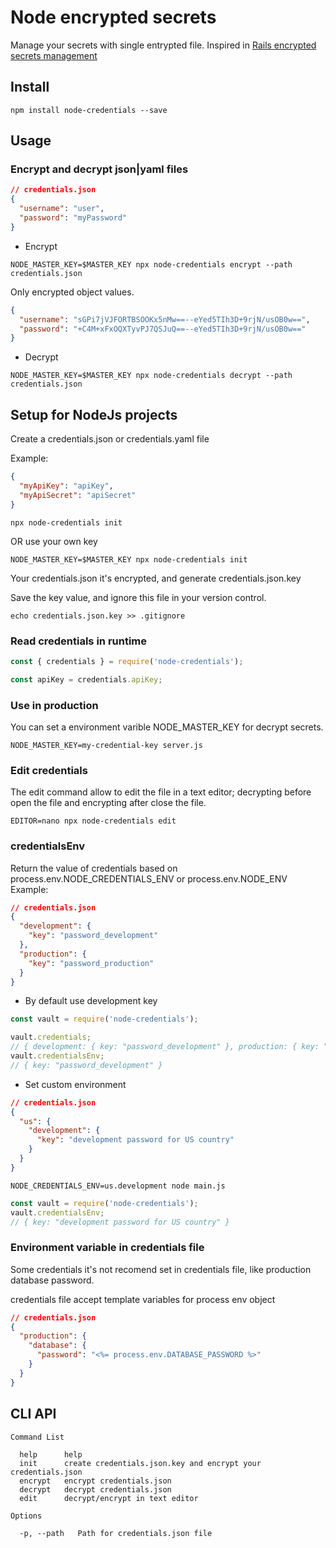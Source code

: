 # Node encrypted secrets

Manage your secrets with single entrypted file.
Inspired in [Rails encrypted secrets management](https://rubyinrails.com/2018/02/24/rails-5-1-encrypted-secrets-management-feature/)

## Install

```
npm install node-credentials --save
```

## Usage

### Encrypt and decrypt json|yaml files

```json
// credentials.json
{
  "username": "user",
  "password": "myPassword"
}
```

- Encrypt

```
NODE_MASTER_KEY=$MASTER_KEY npx node-credentials encrypt --path credentials.json
```

Only encrypted object values.

```json
{
  "username": "sGPi7jVJFORTBSOOKx5nMw==--eYed5TIh3D+9rjN/usOB0w==",
  "password": "+C4M+xFxOQXTyvPJ7QSJuQ==--eYed5TIh3D+9rjN/usOB0w=="
}
```

- Decrypt

```
NODE_MASTER_KEY=$MASTER_KEY npx node-credentials decrypt --path credentials.json

```

## Setup for NodeJs projects

Create a credentials.json or credentials.yaml file

Example:

```json
{
  "myApiKey": "apiKey",
  "myApiSecret": "apiSecret"
}
```

```
npx node-credentials init
```

OR use your own key

```
NODE_MASTER_KEY=$MASTER_KEY npx node-credentials init
```

Your credentials.json it's encrypted, and generate credentials.json.key

Save the key value, and ignore this file in your version control.

```
echo credentials.json.key >> .gitignore
```

### Read credentials in runtime

```js
const { credentials } = require('node-credentials');

const apiKey = credentials.apiKey;
```

### Use in production

You can set a environment varible NODE_MASTER_KEY for decrypt secrets.

```
NODE_MASTER_KEY=my-credential-key server.js
```

### Edit credentials

The edit command allow to edit the file in a text editor; decrypting before open the file and encrypting after close the file.

```
EDITOR=nano npx node-credentials edit
```

### credentialsEnv

Return the value of credentials based on process.env.NODE_CREDENTIALS_ENV or process.env.NODE_ENV
Example:

```json
// credentials.json
{
  "development": {
    "key": "password_development"
  },
  "production": {
    "key": "password_production"
  }
}
```

- By default use development key

```js
const vault = require('node-credentials');

vault.credentials;
// { development: { key: "password_development" }, production: { key: "password_production" } }
vault.credentialsEnv;
// { key: "password_development" }
```

- Set custom environment

```json
// credentials.json
{
  "us": {
    "development": {
      "key": "development password for US country"
    }
  }
}
```

```
NODE_CREDENTIALS_ENV=us.development node main.js
```

```javascript
const vault = require('node-credentials');
vault.credentialsEnv;
// { key: "development password for US country" }
```

### Environment variable in credentials file

Some credentials it's not recomend set in credentials file, like production database password.

credentials file accept template variables for process env object

```json
// credentials.json
{
  "production": {
    "database": {
      "password": "<%= process.env.DATABASE_PASSWORD %>"
    }
  }
}
```

## CLI API

```
Command List

  help      help
  init      create credentials.json.key and encrypt your credentials.json
  encrypt   encrypt credentials.json
  decrypt   decrypt credentials.json
  edit      decrypt/encrypt in text editor

Options

  -p, --path   Path for credentials.json file
```
